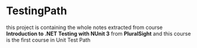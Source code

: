 TestingPath
===========
this project is containing the whole notes extracted from course 
**Introduction to .NET Testing with NUnit 3** from **PluralSight**
and this course is the first course in Unit Test Path